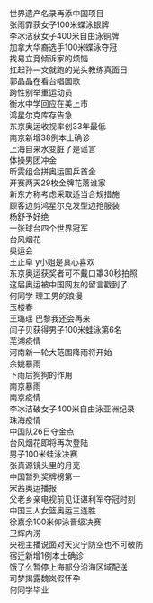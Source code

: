 世界遗产名录再添中国项目  
张雨霏获女子100米蝶泳银牌  
李冰洁获女子400米自由泳铜牌  
加拿大华裔选手100米蝶泳夺冠  
找易立竞倾诉家的烦恼  
扛起孙一文就跑的光头教练真面目  
郭晶晶在看台唱国歌  
跨性别举重运动员  
衡水中学回应在美上市  
鸿星尔克库存告急  
东京奥运收视率创33年最低  
南京新增38例本土确诊  
上海自来水变脏了是谣言  
体操男团冲金  
昕雯组合拼奥运国乒首金  
开赛两天29枚金牌花落谁家  
新东方称考虑采取适当合规措施  
顾客边剪鸿星尔克发型边抢服装  
杨舒予好绝  
一张球台四个世界冠军  
台风烟花  
奥运会  
王正卓 y小姐是真心喜欢  
东京奥运获奖者可不戴口罩30秒拍照  
这届奥运被中国网友的留言戳到了  
何同学 理工男的浪漫  
玉楼春  
王璐瑶 巴黎我还会再来  
闫子贝获得男子100米蛙泳第6名  
芜湖疫情  
河南新一轮大范围降雨将开始  
余姚暴雨  
下雨后狗狗的作用  
南京暴雨  
南京疫情  
李冰洁破女子400米自由泳亚洲纪录  
珠海疫情  
中国队26日夺金点  
台风烟花即将再次登陆  
男子100米蛙泳决赛  
张真源镜头里的月亮  
中国暂列奖牌榜第一  
宋茜奥运播报  
父老乡亲电视前见证谌利军夺冠时刻  
中国三人女篮奥运三连胜  
徐嘉余100米仰泳晋级决赛  
卫辉内涝  
央视主播说面对天灾宁防空也不可破防  
宿迁新增1例本土确诊  
饿了么暂停上海部分沿海区域配送  
司梦揭露魏岚假怀孕  
何同学毕业  
